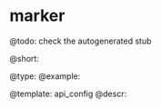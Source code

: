 marker
=============

@todo:
	check the autogenerated stub


@short:
	

@type: 
@example:


@template:	api_config
@descr:


